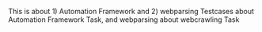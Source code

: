 This is about 1) Automation Framework and 2) webparsing
Testcases about Automation Framework Task,  and webparsing about webcrawling Task
